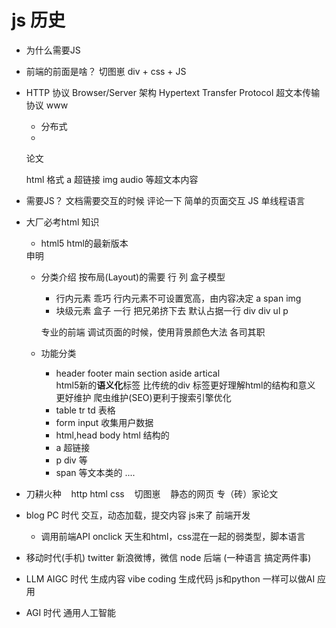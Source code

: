 # js 历史

- 为什么需要JS
- 前端的前面是啥？
    切图崽
    div + css + JS
- HTTP 协议
    Browser/Server 架构
    Hypertext Transfer Protocol 超文本传输协议
    www
    - 分布式
    - <!Doctype html>
    论文
    <div>
        <title>马斯克推行的第一性原理</title>
    </div>
    html 格式
    a 超链接
    img audio 等超文本内容

- 需要JS？
    文档需要交互的时候
    评论一下
    简单的页面交互
    JS 单线程语言

- 大厂必考html 知识
    - html5 html的最新版本
    <!Doctype html> 申明
    - 分类介绍
    按布局(Layout)的需要 行 列
    盒子模型
        - 行内元素 乖巧
            行内元素不可设置宽高，由内容决定
            a span img
        - 块级元素 盒子 一行 把兄弟挤下去
            默认占据一行 div
            div
            ul
            p

        专业的前端 调试页面的时候，使用背景颜色大法
        各司其职

    - 功能分类
        - header footer main section aside artical  
          html5新的**语义化**标签
          比传统的div 标签更好理解html的结构和意义 更好维护 
          爬虫维护(SEO)更利于搜索引擎优化
        - table tr td 表格
        - form input 收集用户数据
        - html,head body html 结构的
        - a 超链接
        - p div 等
        - span 等文本类的
        ....
- 刀耕火种
   http html css
   切图崽
   静态的网页 专（砖）家论文

- blog  PC 时代
    交互，动态加载，提交内容
    js来了
    前端开发
    - 调用前端API
    onclick
    天生和html，css混在一起的弱类型，脚本语言
- 移动时代(手机)
    twitter 新浪微博，微信
    node 后端 (一种语言 搞定两件事)
- LLM AIGC 时代 生成内容
    vibe coding 生成代码
    js和python 一样可以做AI 应用
- AGI 时代
    通用人工智能
